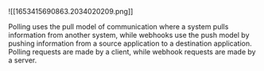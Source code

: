 ![[1653415690863.2034020209.png]]

Polling uses the pull model of communication where a system pulls information from another system, while webhooks use the push model by pushing information from a source application to a destination application. Polling requests are made by a client, while webhook requests are made by a server.